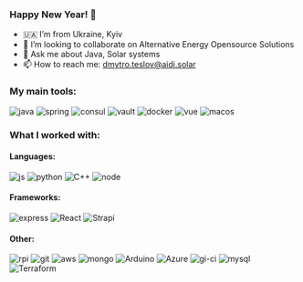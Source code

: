 ### Happy New Year! 🥳

- 🇺🇦 I’m from Ukraine, Kyiv
- 👯 I’m looking to collaborate on Alternative Energy Opensource Solutions
- 💬 Ask me about Java, Solar systems
- 📫 How to reach me: [dmytro.teslov@aidi.solar](mailto:dmytro.teslov@aidi.solar)

### My main tools:

![java](https://img.shields.io/badge/java-%23ED8B00.svg?&style=for-the-badge&logo=java&logoColor=white)
![spring](https://img.shields.io/badge/spring%20-%236DB33F.svg?&style=for-the-badge&logo=spring&logoColor=white)
![consul](https://img.shields.io/badge/-consul%20-%23ffffff?style=for-the-badge&logo=consul)
![vault](https://img.shields.io/badge/Vault%20-%23000000.svg?&style=for-the-badge&logo=vault&logoColor=white)
![docker](https://img.shields.io/badge/docker%20-%230db7ed.svg?&style=for-the-badge&logo=docker&logoColor=white)
![vue](https://img.shields.io/badge/vuejs%20-%2335495e.svg?&style=for-the-badge&logo=vue.js&logoColor=%234FC08D)
![macos](https://img.shields.io/badge/macos-E95420?style=for-the-badge&logo=macos&logoColor=black)

### What I worked with:
#### Languages: 
![js](https://img.shields.io/badge/javascript%20-%23323330.svg?&style=for-the-badge&logo=javascript&logoColor=%23F7DF1E) ![python](https://img.shields.io/badge/python%20-%2314354C.svg?&style=for-the-badge&logo=python&logoColor=white) <img alt="C++" src="https://img.shields.io/badge/c++%20-%2300599C.svg?&style=for-the-badge&logo=c%2B%2B&ogoColor=white"/> ![node](https://img.shields.io/badge/node.js%20-%2343853D.svg?&style=for-the-badge&logo=node.js&logoColor=white)
#### Frameworks:
![express](https://img.shields.io/badge/express.js%20-%23404d59.svg?&style=for-the-badge) <img alt="React" src="https://img.shields.io/badge/react%20-%2320232a.svg?&style=for-the-badge&logo=react&logoColor=%2361DAFB"/> <img alt="Strapi" src="https://img.shields.io/badge/strapi%20-%232E7EEA.svg?&style=for-the-badge&logo=strapi&logoColor=white" />
#### Other:
![rpi](https://img.shields.io/badge/-Raspberry%20Pi-C51A4A?style=for-the-badge&logo=Raspberry-Pi)
![git](https://img.shields.io/badge/git%20-%23F05033.svg?&style=for-the-badge&logo=git&logoColor=white)
![aws](https://img.shields.io/badge/AWS%20-%23FF9900.svg?&style=for-the-badge&logo=amazon-aws&logoColor=white)
![mongo](https://img.shields.io/badge/MongoDB-%234ea94b.svg?&style=for-the-badge&logo=mongodb&logoColor=white)
<img alt="Arduino" src="https://img.shields.io/badge/-Arduino-00979D?style=for-the-badge&logo=Arduino&logoColor=white"/>
<img alt="Azure" src="https://img.shields.io/badge/nextcloud%20-%230072C6.svg?&style=for-the-badge&logo=nextcloud&logoColor=white"/>
![gi-ci](https://img.shields.io/badge/github%20actions%20-%232671E5.svg?&style=for-the-badge&logo=github%20actions&logoColor=white)
![mysql](https://img.shields.io/badge/mysql-%2300f.svg?&style=for-the-badge&logo=mysql&logoColor=white)
 <img alt="Terraform" src="https://img.shields.io/badge/terraform%20-%235835CC.svg?&style=for-the-badge&logo=terraform&logoColor=white"/> 
